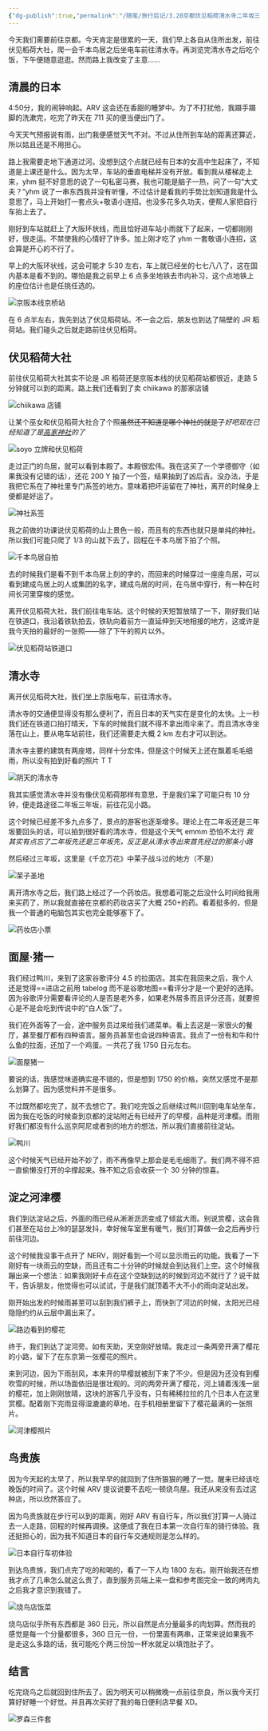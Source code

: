 ```yaml
---
{"dg-publish":true,"permalink":"/随笔/旅行后记/3.20京都伏见稻荷清水寺二年坂三年坂淀之河津樱/","title":"3.20|京都|伏见稻荷|清水寺|二年坂三年坂|淀之河津樱","tags":["旅行","生活"],"created":"2024-03-20 19:23"}
---
```



今天我们需要前往京都。今天肯定是很累的一天，我们早上各自从住所出发，前往伏见稻荷大社，爬一会千本鸟居之后坐电车前往清水寺。再浏览完清水寺之后吃个饭，下午便随意逛逛。然而路上我改变了主意……

## 清晨的日本

4:50分，我的闹钟响起。ARV 这会还在香甜的睡梦中。为了不打扰他，我蹑手蹑脚的洗漱完，吃完了昨天在 711 买的便当便出门了。

今天天气预报说有雨，出门我便感觉天气不对。不过从住所到车站的距离还算近，所以姑且还是不用担心。

路上我需要走地下通道过河。没想到这个点就已经有日本的女高中生起床了，不知道是上课还是什么。因为太早，车站的垂直电梯并没有开放。看到我从楼梯走上来，yhm 挺不好意思的说了一句私密马赛，我也可能是脑子一热，问了一句“大丈夫？”yhm 说了一串东西我并没有听懂，不过估计是看我的手势比划知道我是什么意思了，马上开始打一套点头+敬语小连招。也没多花多久功夫，便帮人家把自行车抬上去了。

刚好到车站就赶上了大阪环状线，而且恰好进车站小雨就下了起来，一切都刚刚好，很走运。不禁使我的心情好了许多。加上刚才吃了 yhm 一套敬语小连招，这会算是开心的不行了。

早上的大阪环状线，这会可能才 5:30 左右，车上就已经坐的七七八八了，这在国内基本是看不到的。哪怕是我之前早上 6 点多坐地铁去市内补习，这个点地铁上的座位估计也是任挑任选的。

![京阪本线京桥站](https://s2.loli.net/2024/04/09/9rhYKFHW8OySQBa.jpg)

在 6 点半左右，我先到达了伏见稻荷站。不一会之后，朋友也到达了隔壁的 JR 稻荷站。我们碰头之后就走路前往伏见稻荷。

## 伏见稻荷大社

前往伏见稻荷大社其实不论是 JR 稻荷还是京阪本线的伏见稻荷站都很近，走路 5 分钟就可以到的距离。路上我们还看到了卖 chiikawa 的那家店铺

![chiikawa 店铺](https://s2.loli.net/2024/04/09/8DBJeEAaRCIsm2U.jpg)

让某个巫女和伏见稻荷大社合了个照~~虽然还不知道是哪个神社的就是了~~*好吧现在已经知道了是[高家神社](https://takabejinja.com/)的了*

![soyo 立牌和伏见稻荷](https://s2.loli.net/2024/04/09/tkX84BjivMARrC3.jpg)

走过正门的鸟居，就可以看到本殿了。本殿很宏伟。我在这买了一个学德御守（如果我没有记错的话），还花 200 Y 抽了一个签，结果抽到了凶后吉。没办法，于是我把它系在了神社里专门系签的地方。意味着把坏运留在了神社，离开的时候身上便都是好运了。

![神社系签](https://s2.loli.net/2024/04/09/hPU2rTtKORAXZvY.jpg)

我之前做的功课说伏见稻荷的山上景色一般，而且有的东西也就只是单纯的神社。所以我们可能只爬了 1/3 的山就下去了。回程在千本鸟居下拍了个照。

![千本鸟居自拍](https://s2.loli.net/2024/04/09/gdu9H4arGVxMwiD.jpg)

去的时候我们是看不到千本鸟居上刻的字的，而回来的时候穿过一座座鸟居，可以看到建成鸟居上的人或集团的名字，建成鸟居的时间，在鸟居中穿行，有一种在时间长河里穿梭的感觉。

离开伏见稻荷大社，我们前往电车站。这个时候的天短暂放晴了一下，刚好我们站在铁道口，我沿着铁轨拍去，铁轨向着前方一直延伸到天地相接的地方，这或许是我今天拍的最好的一张照——除了下午的照片以外。

![伏见稻荷站铁道口](https://s2.loli.net/2024/04/09/NQiAgIvyMf9HlYU.jpg)

## 清水寺

离开伏见稻荷大社，我们坐上京阪电车，前往清水寺。

清水寺的交通便显得没有那么便利了，而且日本的天气实在是变化的太快。上一秒我们还在铁道口拍打晴天，下车的时候我们就不得不拿出雨伞来了。而且清水寺坐落在山上，要从电车站前往，我们还需要走大概 2 km 左右才可以到达。

清水寺主要的建筑有两座塔，同样十分宏伟，但是这个时候天上还在飘着毛毛细雨，所以没有拍到好看的照片 T T

![阴天的清水寺](https://s2.loli.net/2024/04/09/beCkn5VPmBfAZx7.jpg)

我其实感觉清水寺并没有像伏见稻荷那样有意思，于是我们呆了可能只有 10 分钟，便走路途径二年坂三年坂，前往花见小路。

这个时候已经差不多九点多了，景点的游客也逐渐增多。理论上在二年坂还是三年坂要回头的话，可以拍到很好看的清水寺，但是这个天气 emmm 恐怕不太行 *我其实有点忘了二年坂先还是三年坂先，反正是从清水寺出来首先经过的那条小路*

然后经过三年坂，这里是《千恋万花》中茉子战斗过的地方（不是）

![茉子圣地](https://s2.loli.net/2024/04/09/p2uHABnliF5CYkG.jpg)

离开清水寺之后，我们路上经过了一个药妆店。我想着可能之后没什么时间给我用来买药了，所以我就直接在京都的药妆店买了大概 250+的药。看着挺多的，但是我一个普通的电脑包其实也完全能够塞下了。

![药妆店小票](https://s2.loli.net/2024/04/09/TWjs34FlDoP6gnC.jpg)

## 面屋·猪一

我们经过鸭川，来到了这家谷歌评分 4.5 的拉面店。其实在我回来之后，我个人还是觉得==进店之前用 tabelog 而不是谷歌地图==看评分才是一个更好的选择。因为谷歌评分需要看评论的人是否是老外多，如果老外居多而且评分还高，就要担心是不是会吃到传说中的“白人饭”了。

我们在外面等了一会，途中服务员过来给我们递菜单。看上去这是一家很火的餐厅，甚至餐厅都有四种语言。服务员甚至也会说四种语言。我点了一份有和牛和什么鱼的拉面，还加了一个鸡蛋。一共花了我 1750 日元左右。

![面屋猪一](https://s2.loli.net/2024/04/09/DUdTfuq41tXEj7x.jpg)

要说的话，我感觉味道确实是不错的，但是想到 1750 的价格，突然又感觉不是那么划算了。因为感觉料并不是很多。

不过既然都吃完了，就不去想它了。我们吃完饭之后继续过鸭川回到电车站坐车，因为我在吃饭的时候查到京都的淀站附近有已经开了的早樱，品种是河津樱。而刚好我们都没有什么巡京阿尼或者别的地方的想法，所以我们直接前往淀站。

![鸭川](https://s2.loli.net/2024/04/09/WNduQoFkCjU6aI3.jpg)

这个时候天气已经开始不妙了，雨不再像早上那会是毛毛细雨了。我们两不得不把一直偷懒没打开的伞撑起来。殊不知之后会收获一个 30 分钟的惊喜。

## 淀之河津樱

我们到达淀站之后，外面的雨已经从淅淅沥沥变成了倾盆大雨。别说赏樱，这会我们甚至在站台上冷的瑟瑟发抖，幸好候车室里有暖气，我们打算做一会之后再步行前往河边。

这个时候我没事干点开了 NERV，刚好看到一个可以显示雨云的功能。我看了一下刚好有一块雨云的空缺，而且还有二十分钟的时候就会到达我们上空。这个时候我蹦出来一个想法：如果我刚好卡点在这个空缺到达的时候到河边不就行了？说干就干，告诉朋友，他觉得也可以试试，于是我们就顶着不大不小的雨向淀站出发。

刚开始出发的时候雨甚至可以刮到我们裤子上，而快到了河边的时候，太阳光已经隐隐约约从云层中漏出来了。

![路边看到的樱花](https://s2.loli.net/2024/04/09/wRn2EiPfLq93QIS.jpg)

终于，我们到达了淀河旁。如有天助，天空刚好放晴。我走过一条两旁开满了樱花的小路，留下了在东京第一张樱花的照片。

来到河边，因为下雨刮风，本来开的早樱就被刮下来了不少。但是因为还没有到樱吹雪的时候，所以场面依旧是很壮观的。河的两旁开满了樱花，河上铺着浅浅一层的樱花，加上刚刚放晴，这块的游客几乎没有，只有稀稀拉拉的几个日本人在这里赏樱。配着刚下完雨显得湿漉漉的草地，在手机相册里留下了樱花最满的一张照片。

![河津樱照片](https://s2.loli.net/2024/04/09/yY6kadn7OFr5Q81.jpg)

## 鸟贵族

因为今天起的太早了，所以我早早的就回到了住所狠狠的睡了一觉。醒来已经该吃晚饭的时间了。这个时候 ARV 提议说要不去吃一顿烧鸟屋。我还从来没有去过这种店，所以欣然答应了。

因为鸟贵族就在步行可以到的距离，刚好 ARV 有自行车，所以我们打算一人骑过去一人走路，回程的时候再调换。这便成了我在日本第一次自行车的骑行体验。我还挺担心的，因为我不知道日本的自行车交通规则是怎么样的。

![日本自行车初体验](https://s2.loli.net/2024/04/09/4lWtMhYnPw2SJU9.jpg)

到达鸟贵族，我们点完了吃的和喝的，看了一下人均 1800 左右。刚开始我还在想我才点了几串怎么就这么贵了，直到服务员端上来一盘和参考图完全一致的烤肉丸之后我才意识到我错了。

![烧鸟店饭菜](https://s2.loli.net/2024/04/09/O1G5DrutCpWaxsN.jpg)

烧鸟店似乎所有东西都是 360 日元，所以自然是点分量最多的肉划算。然而我的感觉是每一个分量都很多，360 日元一份，一份里面有两串，正常来说如果我不是走这么多路的话，我可能吃个两三份加一杯水就足以填饱肚子了。

## 结言

吃完烧鸟之后就回到住所去了。因为明天可以稍微晚一点前往奈良，所以我今天打算好好睡一个好觉。并且再次买好了我的每日便利店早餐 XD。

![罗森三件套](https://s2.loli.net/2024/04/09/TUrat5klw8PZ1im.jpg)